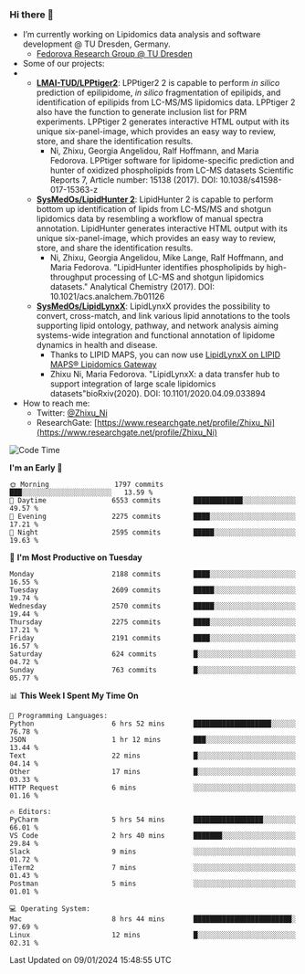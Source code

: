 ### Hi there 👋

- I’m currently working on Lipidomics data analysis and software development @ TU Dresden, Germany.
  + [Fedorova Research Group @ TU Dresden](https://tu-dresden.de/med/mf/zml/forschungsgruppen/fedorova/mitarbeiter-innen-der-fedorova-gruppe)
- Some of our projects:
- + **[LMAI-TUD/LPPtiger2](https://github.com/LMAI-TUD/lpptiger2)**: LPPtiger2 2 is capable to perform *in silico* prediction of epilipidome, *in silico* fragmentation of epilipids, and identification of epilipids from LC-MS/MS lipidomics data. LPPtiger 2 also have the function to generate inclusion list for PRM experiments. LPPtiger 2 generates interactive HTML output with its unique six-panel-image, which provides an easy way to review, store, and share the identification results. 
    * Ni, Zhixu, Georgia Angelidou, Ralf Hoffmann, and Maria Fedorova. LPPtiger software for lipidome-specific prediction and hunter of oxidized phospholipids from LC-MS datasets Scientific Reports 7, Article number: 15138 (2017). DOI: 10.1038/s41598-017-15363-z
  + **[SysMedOs/LipidHunter 2](https://github.com/SysMedOs/lipidhunter)**: LipidHunter 2 is capable to perform bottom up identification of lipids from LC-MS/MS and shotgun lipidomics data by resembling a workflow of manual spectra annotation. LipidHunter generates interactive HTML output with its unique six-panel-image, which provides an easy way to review, store, and share the identification results. 
    * Ni, Zhixu, Georgia Angelidou, Mike Lange, Ralf Hoffmann, and Maria Fedorova. "LipidHunter identifies phospholipids by high-throughput processing of LC-MS and shotgun lipidomics datasets." Analytical Chemistry (2017). DOI: 10.1021/acs.analchem.7b01126
  + **[SysMedOs/LipidLynxX](https://github.com/SysMedOs/LipidLynxX)**: LipidLynxX provides the possibility to convert, cross-match, and link various lipid annotations to the tools supporting lipid ontology, pathway, and network analysis aiming systems-wide integration and functional annotation of lipidome dynamics in health and disease.
    * Thanks to LIPID MAPS, you can now use [LipidLynxX on LIPID MAPS® Lipidomics Gateway](http://lipidmaps.org/lipidlynxx/)
    * Zhixu Ni, Maria Fedorova. "LipidLynxX: a data transfer hub to support integration of large scale lipidomics datasets"bioRxiv(2020). DOI: 10.1101/2020.04.09.033894
- How to reach me:
  + Twitter: [@Zhixu_Ni](https://twitter.com/Zhixu_Ni)
  + ResearchGate: [https://www.researchgate.net/profile/Zhixu_Ni](https://www.researchgate.net/profile/Zhixu_Ni)

<!--START_SECTION:waka-->
![Code Time](http://img.shields.io/badge/Code%20Time-1%2C948%20hrs%2031%20mins-blue)

**I'm an Early 🐤** 

```text
🌞 Morning                1797 commits        ███░░░░░░░░░░░░░░░░░░░░░░   13.59 % 
🌆 Daytime                6553 commits        ████████████░░░░░░░░░░░░░   49.57 % 
🌃 Evening                2275 commits        ████░░░░░░░░░░░░░░░░░░░░░   17.21 % 
🌙 Night                  2595 commits        █████░░░░░░░░░░░░░░░░░░░░   19.63 % 
```
📅 **I'm Most Productive on Tuesday** 

```text
Monday                   2188 commits        ████░░░░░░░░░░░░░░░░░░░░░   16.55 % 
Tuesday                  2609 commits        █████░░░░░░░░░░░░░░░░░░░░   19.74 % 
Wednesday                2570 commits        █████░░░░░░░░░░░░░░░░░░░░   19.44 % 
Thursday                 2275 commits        ████░░░░░░░░░░░░░░░░░░░░░   17.21 % 
Friday                   2191 commits        ████░░░░░░░░░░░░░░░░░░░░░   16.57 % 
Saturday                 624 commits         █░░░░░░░░░░░░░░░░░░░░░░░░   04.72 % 
Sunday                   763 commits         █░░░░░░░░░░░░░░░░░░░░░░░░   05.77 % 
```


📊 **This Week I Spent My Time On** 

```text
💬 Programming Languages: 
Python                   6 hrs 52 mins       ███████████████████░░░░░░   76.78 % 
JSON                     1 hr 12 mins        ███░░░░░░░░░░░░░░░░░░░░░░   13.44 % 
Text                     22 mins             █░░░░░░░░░░░░░░░░░░░░░░░░   04.14 % 
Other                    17 mins             █░░░░░░░░░░░░░░░░░░░░░░░░   03.33 % 
HTTP Request             6 mins              ░░░░░░░░░░░░░░░░░░░░░░░░░   01.16 % 

🔥 Editors: 
PyCharm                  5 hrs 54 mins       █████████████████░░░░░░░░   66.01 % 
VS Code                  2 hrs 40 mins       ███████░░░░░░░░░░░░░░░░░░   29.84 % 
Slack                    9 mins              ░░░░░░░░░░░░░░░░░░░░░░░░░   01.72 % 
iTerm2                   7 mins              ░░░░░░░░░░░░░░░░░░░░░░░░░   01.43 % 
Postman                  5 mins              ░░░░░░░░░░░░░░░░░░░░░░░░░   01.01 % 

💻 Operating System: 
Mac                      8 hrs 44 mins       ████████████████████████░   97.69 % 
Linux                    12 mins             █░░░░░░░░░░░░░░░░░░░░░░░░   02.31 % 
```


 Last Updated on 09/01/2024 15:48:55 UTC
<!--END_SECTION:waka-->
